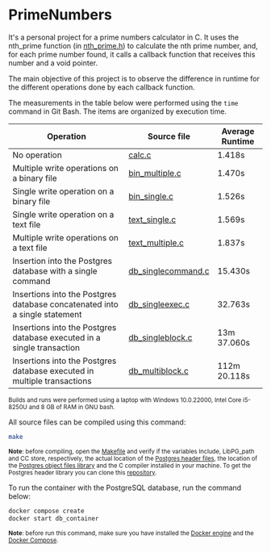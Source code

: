 # PrimeNumbers

It's a personal project for a prime numbers calculator in C. It uses the nth_prime function (in [nth_prime.h](./src/nth_prime.h)) to calculate the nth prime number, and, for each prime number found, it calls a callback function that receives this number and a void pointer.

The main objective of this project is to observe the difference in runtime for the different operations done by each callback function.

The measurements in the table below were performed using the `time` command in Git Bash. The items are organized by execution time.

| Operation                                                                  | Source file                                    | Average Runtime |
| -------------------------------------------------------------------------- | ---------------------------------------------- | --------------- |
| No operation                                                               | [calc.c](./src/calc.c)                         | 1.418s          |
| Multiple write operations on a binary file                                 | [bin_multiple.c](./src/bin_multiple.c)         | 1.470s          |
| Single write operation on a binary file                                    | [bin_single.c](./src/bin_single.c)             | 1.526s          |
| Single write operation on a text file                                      | [text_single.c](./src/text_single.c)           | 1.569s          |
| Multiple write operations on a text file                                   | [text_multiple.c](./src/text_multiple.c)       | 1.837s          |
| Insertion into the Postgres database with a single command                 | [db_singlecommand.c](./src/db_singlecommand.c) | 15.430s         |
| Insertions into the Postgres database concatenated into a single statement | [db_singleexec.c](./src/db_singleexec.c)       | 32.763s         |
| Insertions into the Postgres database executed in a single transaction     | [db_singleblock.c](./src/db_singleblock.c)     | 13m 37.060s     |
| Insertions into the Postgres database executed in multiple transactions    | [db_multiblock.c](./src/db_multiblock.c)       | 112m 20.118s    |

<sup>Builds and runs were performed using a laptop with Windows 10.0.22000, Intel Core i5-8250U and 8 GB of RAM in GNU bash.<sup>

All source files can be compiled using this command:

```sh
make
```

<sup>**Note**: before compiling, open the [Makefile](./Makefile) and verify if the variables Include, LibPG_path and CC store, respectively, the actual location of the [Postgres header files](https://www.postgresql.org/docs/9.1/libpq.html), the location of the [Postgres object files library](https://www.postgresql.org/docs/9.1/libpq.html) and the C compiler installed in your machine. To get the Postgres header library you can clone this [repository](https://github.com/ClickHouse/libpq).</sup>

To run the container with the PostgreSQL database, run the command below:

```sh
docker compose create
docker start db_container
```

<sub>**Note**: before run this command, make sure you have installed the [Docker engine](https://docs.docker.com/engine/install/) and the [Docker Compose](https://docs.docker.com/compose/install/).</sub>
